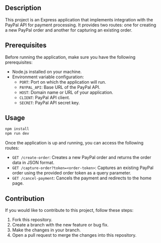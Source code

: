 ## Description

This project is an Express application that implements integration with the PayPal API for payment processing. It provides two routes: one for creating a new PayPal order and another for capturing an existing order.

## Prerequisites

Before running the application, make sure you have the following prerequisites:

- Node.js installed on your machine.
- Environment variable configuration:
  - `PORT`: Port on which the application will run.
  - `PAYPAL_API`: Base URL of the PayPal API.
  - `HOST`: Domain name or URL of your application.
  - `CLIENT`: PayPal API client.
  - `SECRET`: PayPal API secret key.

## Usage

```bash
npm install
npm run dev
```

Once the application is up and running, you can access the following routes:

- `GET /create-order`: Creates a new PayPal order and returns the order data in JSON format.
- `GET /capture-order?token=<order-token>`: Captures an existing PayPal order using the provided order token as a query parameter.
- `GET /cancel-payment`: Cancels the payment and redirects to the home page.

## Contribution

If you would like to contribute to this project, follow these steps:

1. Fork this repository.
2. Create a branch with the new feature or bug fix.
3. Make the changes in your branch.
4. Open a pull request to merge the changes into this repository.
